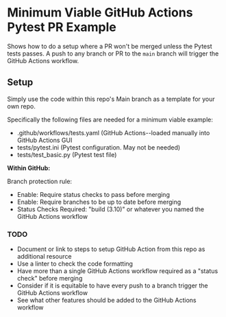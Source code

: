 # Minimum Viable GitHub Actions Pytest PR Example
Shows how to do a setup where a PR won't be merged unless the Pytest tests passes.
A push to any branch or PR to the `main` branch will trigger the GitHub Actions workflow.

## Setup
Simply use the code within this repo's Main branch as a template for your own repo.

Specifically the following files are needed for a minimum viable example:
- .github/workflows/tests.yaml (GitHub Actions--loaded manually into GitHub Actions GUI
- tests/pytest.ini (Pytest configuration. May not be needed)
- tests/test_basic.py (Pytest test file)

**Within GitHub:**

Branch protection rule:
- Enable: Require status checks to pass before merging 
- Enable: Require branches to be up to date before merging 
- Status Checks Required:  "build (3.10)" or whatever you named the GitHub Actions workflow


### TODO
- Document or link to steps to setup GitHub Action from this repo as additional resource
- Use a linter to check the code formatting
- Have more than a single GitHub Actions workflow required as a "status check" before merging
- Consider if it is equitable to have every push to a branch trigger the GitHub Actions workflow
- See what other features should be added to the GitHub Actions workflow